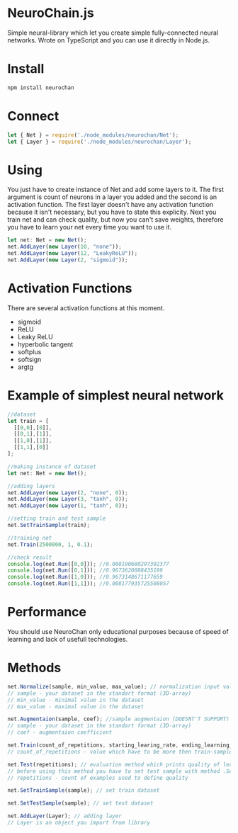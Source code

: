 # NeuroChain.js
Simple neural-library which let you create simple fully-connected neural networks. Wrote on TypeScript and you can use it directly in Node.js.

# Install
```cmd
npm install neurochan
```

# Connect
```js
let { Net } = require('./node_modules/neurochan/Net');
let { Layer } = require('./node_modules/neurochan/Layer');
```

# Using
You just have to create instance of Net and add some layers to it. The first argument is count of neurons in a layer you added and the second is an activation function. The first layer doesn't have any activation function because it isn't necessary, but you have to state this explicity.
Next you train net and can check quality, but now you can't save weights, therefore you have to learn your net every time you want to use it.


```ts
let net: Net = new Net();
net.AddLayer(new Layer(10, "none"));
net.AddLayer(new Layer(12, "LeakyReLU"));
net.AddLayer(new Layer(2, "sigmoid"));
```

# Activation Functions
There are several activation functions at this moment.
* sigmoid
* ReLU
* Leaky ReLU
* hyperbolic tangent
* softplus
* softsign
* argtg

# Example of simplest neural network
```ts
//dataset
let train = [
  [[0,0],[0]],
  [[0,1],[1]],
  [[1,0],[1]],
  [[1,1],[0]]
];

//making instance of dataset
let net: Net = new Net();

//adding layers
net.AddLayer(new Layer(2, "none", 0));
net.AddLayer(new Layer(3, "tanh", 0));
net.AddLayer(new Layer(1, "tanh", 0));

//setting train and test sample
net.SetTrainSample(train);

//training net
net.Train(2500000, 1, 0.1);

//check result
console.log(net.Run([0,0])); //0.008190680297392377
console.log(net.Run([0,1])); //0.9673620088435199
console.log(net.Run([1,0])); //0.9673148671177659
console.log(net.Run([1,1])); //0.008177935725508057
```

# Performance
You should use NeuroChan only educational purposes because of speed of learning and lack of usefull technologies.

# Methods
```js
net.Normalize(sample, min_value, max_value); // normalization input values
// sample - your dataset in the standart format (3D-array)
// min_value - minimal value in the dataset
// max_value - maximal value in the dataset

net.Augmentaion(sample, coef); //sample augmentaion (DOESNT'T SUPPORT)
// sample - your dataset in the standart format (3D-array)
// coef - augmentaion coefficient

net.Train(count_of_repetitions, starting_learing_rate, ending_learning_rate);
// count_of_repetitions - value which have to be more then train-sample 3-5 times

net.Test(repetitions); // evaluation method which prints quality of learning
// before using this method you have to set test sample with method .SetTestSample(test_sample)
// repetitions - count of examples used to define quality

net.SetTrainSample(sample); // set train dataset

net.SetTestSample(sample); // set test dataset

net.AddLayer(Layer); // adding layer
// Layer is an object you import from library
```
